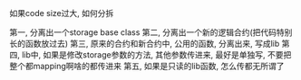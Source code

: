 如果code size过大, 如何分拆

第一, 分离出一个storage base class
第二, 分离出一个新的逻辑合约(把代码特别长的函数放过去)
第三, 原来的合约和新合约中, 公用的函数, 分离出来, 写成lib
第四, lib中, 如果是修改storage参数的方法, 其他参数传进来, 最好是单独写, 不要把整个都mapping啊啥的都传进来
第五, 如果是只读的lib函数, 怎么传都无所谓了
